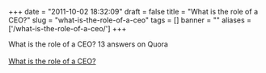
+++
date = "2011-10-02 18:32:09"
draft = false
title = "What is the role of a CEO?"
slug = "what-is-the-role-of-a-ceo"
tags = []
banner = ""
aliases = ['/what-is-the-role-of-a-ceo/']
+++

<p>What is the role of a CEO? 13 answers on Quora<br/><br/><span class="qlink_container"><a href="http://www.quora.com/What-is-the-role-of-a-CEO" routing="q://question/(226973)" target="_blank">What is the role of a CEO?</a></span></p>

